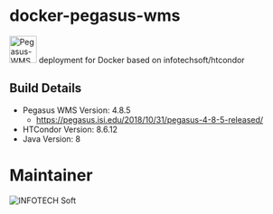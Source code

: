 # docker-pegasus-wms
<a href="https://pegasus.isi.edu/"><img src="https://raw.githubusercontent.com/pegasus-isi/pegasus/master/doc/docbook/images/pegasusfront-black-reduced.png" height="48px" alt="Pegasus-WMS"/></a> deployment for Docker based on infotechsoft/htcondor

## Build Details
 * Pegasus WMS Version: 4.8.5
   * https://pegasus.isi.edu/2018/10/31/pegasus-4-8-5-released/
 * HTCondor Version: 8.6.12
 * Java Version: 8
 
# Maintainer 
![INFOTECH Soft](http://infotechsoft.com/wp-content/uploads/2017/04/InfotechSoft_logo-small.png "INFOTECH Soft, Inc.")